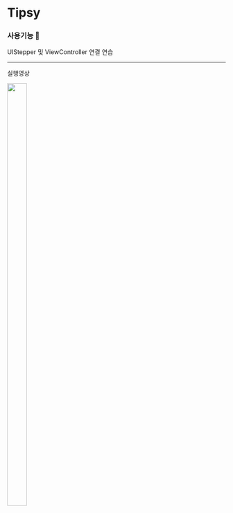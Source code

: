 # Tipsy


### 사용기능 📱


UIStepper 및 ViewController 연결 연습

----
실행영상

<img src = "https://user-images.githubusercontent.com/112225610/222104890-f809c69c-4048-4ccd-afed-3e2c9ca5ae03.gif" width = "30%" height = "50%">
